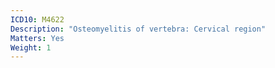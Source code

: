 ```yaml
---
ICD10: M4622
Description: "Osteomyelitis of vertebra: Cervical region"
Matters: Yes
Weight: 1
---
```


